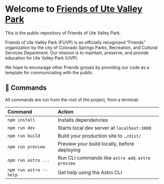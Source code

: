 # Welcome to [Friends of Ute Valley Park](https://www.friendsofutevalleypark.com)

This is the public repository of Friends of Ute Valley Park.  

Friends of Ute Valley Park (FUVP) is an officially recognized “Friends” organization by the city of Colorado Springs Parks, Recreation, and Cultural Services Department. Our mission is to maintain, preserve, and provide education for Ute Valley Park (UVP). 

We hope to encourage other Friends groups by providing our code as a template for communicating with the public.

## 🧞 Commands

All commands are run from the root of the project, from a terminal:

| Command                | Action                                             |
| :--------------------- | :------------------------------------------------- |
| `npm install`          | Installs dependencies                              |
| `npm run dev`          | Starts local dev server at `localhost:3000`        |
| `npm run build`        | Build your production site to `./dist/`            |
| `npm run preview`      | Preview your build locally, before deploying       |
| `npm run astro ...`    | Run CLI commands like `astro add`, `astro preview` |
| `npm run astro --help` | Get help using the Astro CLI                       |
